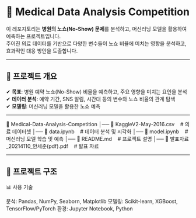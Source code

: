 # 📌 Medical Data Analysis Competition  

이 레포지토리는 **병원의 노쇼(No-Show) 문제**를 분석하고, 머신러닝 모델을 활용하여 예측하는 프로젝트입니다.  
주어진 의료 데이터를 기반으로 다양한 변수들이 노쇼 비율에 미치는 영향을 분석하고, 효과적인 대응 방안을 도출합니다.  

---

## 📖 프로젝트 개요  
✔ **목표**: 병원 예약 노쇼(No-Show) 비율을 예측하고, 주요 영향을 미치는 요인을 분석  
✔ **데이터 분석**: 예약 기간, SNS 알림, 시간대 등의 변수와 노쇼 비율의 관계 탐색  
✔ **모델링**: 머신러닝 모델을 활용한 노쇼 예측  

---

📁 Medical-Data-Analysis-Competition
│── 📂 KaggleV2-May-2016.csv    # 의료 데이터셋
│── 📜 data.ipynb    # 데이터 분석 및 시각화
│── 📜 model.ipynb    # 머신러닝 모델 학습 및 예측
│── 📜 README.md    # 프로젝트 설명
│── 📜 발표자료_20214110_안세준(pdf).pdf    # 발표 자료

---

## 📂 프로젝트 구조  
📊 사용 기술

분석: Pandas, NumPy, Seaborn, Matplotlib
모델링: Scikit-learn, XGBoost, TensorFlow/PyTorch
환경: Jupyter Notebook, Python
